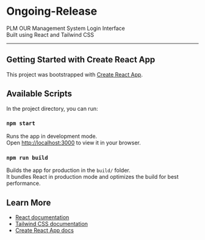 # Ongoing-Release

PLM OUR Management System Login Interface  
Built using React and Tailwind CSS

---

## Getting Started with Create React App

This project was bootstrapped with [Create React App](https://github.com/facebook/create-react-app).

## Available Scripts

In the project directory, you can run:

### `npm start`

Runs the app in development mode.  
Open [http://localhost:3000](http://localhost:3000) to view it in your browser.

### `npm run build`

Builds the app for production in the `build/` folder.  
It bundles React in production mode and optimizes the build for best performance.

## Learn More

- [React documentation](https://reactjs.org/)
- [Tailwind CSS documentation](https://tailwindcss.com/)
- [Create React App docs](https://facebook.github.io/create-react-app/docs/getting-started)
